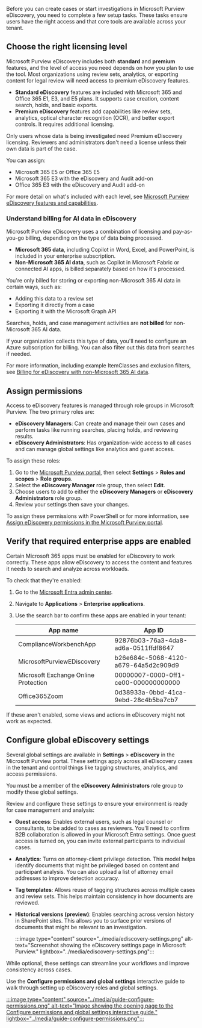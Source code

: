 Before you can create cases or start investigations in Microsoft Purview eDiscovery, you need to complete a few setup tasks. These tasks ensure users have the right access and that core tools are available across your tenant.

## Choose the right licensing level

Microsoft Purview eDiscovery includes both **standard** and **premium** features, and the level of access you need depends on how you plan to use the tool. Most organizations using review sets, analytics, or exporting content for legal review will need access to premium eDiscovery features.

- **Standard eDiscovery** features are included with Microsoft 365 and Office 365 E1, E3, and E5 plans. It supports case creation, content search, holds, and basic exports.
- **Premium eDiscovery** features add capabilities like review sets, analytics, optical character recognition (OCR), and better export controls. It requires additional licensing.

Only users whose data is being investigated need Premium eDiscovery licensing. Reviewers and administrators don't need a license unless their own data is part of the case.

You can assign:

- Microsoft 365 E5 or Office 365 E5
- Microsoft 365 E3 with the eDiscovery and Audit add-on
- Office 365 E3 with the eDiscovery and Audit add-on

For more detail on what's included with each level, see [Microsoft Purview eDiscovery features and capabilities](/purview/edisc#features-and-capabilities?azure-portal=true).

### Understand billing for AI data in eDiscovery

Microsoft Purview eDiscovery uses a combination of licensing and pay-as-you-go billing, depending on the type of data being processed.

- **Microsoft 365 data**, including Copilot in Word, Excel, and PowerPoint, is included in your enterprise subscription.
- **Non-Microsoft 365 AI data**, such as Copilot in Microsoft Fabric or connected AI apps, is billed separately based on how it's processed.

You're only billed for storing or exporting non-Microsoft 365 AI data in certain ways, such as:

- Adding this data to a review set
- Exporting it directly from a case
- Exporting it with the Microsoft Graph API

Searches, holds, and case management activities are **not billed** for non-Microsoft 365 AI data.

If your organization collects this type of data, you'll need to configure an Azure subscription for billing. You can also filter out this data from searches if needed.

For more information, including example ItemClasses and exclusion filters, see [Billing for eDiscovery with non-Microsoft 365 AI data](/purview/purview-billing-models#pay-as-you-go-billing-model?azure-portal=true).

## Assign permissions

Access to eDiscovery features is managed through role groups in Microsoft Purview. The two primary roles are:

- **eDiscovery Managers**: Can create and manage their own cases and perform tasks like running searches, placing holds, and reviewing results.
- **eDiscovery Administrators**: Has organization-wide access to all cases and can manage global settings like analytics and guest access.

To assign these roles:

1. Go to the [Microsoft Purview portal](https://purview.microsoft.com/?azure-portal=true), then select **Settings** > **Roles and scopes** > **Role groups**.
1. Select the **eDiscovery Manager** role group, then select **Edit**.
1. Choose users to add to either the **eDiscovery Managers** or **eDiscovery Administrators** role group.
1. Review your settings then save your changes.

To assign these permissions with PowerShell or for more information, see [Assign eDiscovery permissions in the Microsoft Purview portal](/purview/ediscovery-assign-permissions?azure-portal=true).

## Verify that required enterprise apps are enabled

Certain Microsoft 365 apps must be enabled for eDiscovery to work correctly. These apps allow eDiscovery to access the content and features it needs to search and analyze across workloads.

To check that they're enabled:

1. Go to the [Microsoft Entra admin center](https://entra.microsoft.com/?azure-portal=true).
1. Navigate to **Applications** > **Enterprise applications**.
1. Use the search bar to confirm these apps are enabled in your tenant:

   | App name | App ID |
   |-----|-----|
   | ComplianceWorkbenchApp | 92876b03-76a3-4da8-ad6a-0511ffdf8647 |
   | MicrosoftPurviewEDiscovery | b26e684c-5068-4120-a679-64a5d2c909d9 |
   | Microsoft Exchange Online Protection | 00000007-0000-0ff1-ce00-000000000000 |
   | Office365Zoom | 0d38933a-0bbd-41ca-9ebd-28c4b5ba7cb7 |

If these aren't enabled, some views and actions in eDiscovery might not work as expected.

## Configure global eDiscovery settings

Several global settings are available in **Settings** > **eDiscovery** in the Microsoft Purview portal. These settings apply across all eDiscovery cases in the tenant and control things like tagging structures, analytics, and access permissions.

You must be a member of the **eDiscovery Administrators** role group to modify these global settings.

Review and configure these settings to ensure your environment is ready for case management and analysis:

- **Guest access**: Enables external users, such as legal counsel or consultants, to be added to cases as reviewers. You'll need to confirm B2B collaboration is allowed in your Microsoft Entra settings. Once guest access is turned on, you can invite external participants to individual cases.
- **Analytics**: Turns on attorney-client privilege detection. This model helps identify documents that might be privileged based on content and participant analysis. You can also upload a list of attorney email addresses to improve detection accuracy.
- **Tag templates**: Allows reuse of tagging structures across multiple cases and review sets. This helps maintain consistency in how documents are reviewed.
- **Historical versions (preview)**: Enables searching across version history in SharePoint sites. This allows you to surface prior versions of documents that might be relevant to an investigation.

   :::image type="content" source="../media/ediscovery-settings.png" alt-text="Screenshot showing the eDiscovery settings page in Microsoft Purview." lightbox="../media/ediscovery-settings.png":::

While optional, these settings can streamline your workflows and improve consistency across cases.

Use the **Configure permissions and global settings** interactive guide to walk through setting up eDiscovery roles and global settings.

[:::image type="content" source="../media/guide-configure-permissions.png" alt-text="Image showing the opening page to the Configure permissions and global settings interactive guide." lightbox="../media/guide-configure-permissions.png":::](https://mslearn.cloudguides.com/guides/Configure%20permissions%20and%20global%20settings%20with%20Microsoft%20Purview%20eDiscovery?azure-portal=true)
